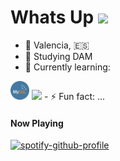 # Whats Up <img src="https://raw.githubusercontent.com/iampavangandhi/iampavangandhi/master/gifs/Hi.gif" width="30px">
-  📍 Valencia, 🇪🇸
- 📖 Studying DAM
- 🌱 Currently learning:
<img src="https://raw.githubusercontent.com/sachinverma53121/sachinverma53121/master/icons/mysql.png" width="30px"> 
<img src="https://brandslogos.com/wp-content/uploads/images/large/java-logo-1.png" width="30px">
- ⚡ Fun fact: ...

#### Now Playing
[![spotify-github-profile](https://spotify-github-profile.vercel.app/api/view?uid=1zf2l3dwpihztd57ygc19w5b4&cover_image=true&theme=natemoo-re&show_offline=false&background_color=121212&interchange=false&bar_color=53b14f&bar_color_cover=true)](https://github.com/kittinan/spotify-github-profile)
